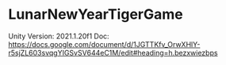 # LunarNewYearTigerGame
Unity Version: 2021.1.20f1
Doc: https://docs.google.com/document/d/1JGTTKfv_OrwXHlY-r5sjZL603svqgYIGSvSV644eC1M/edit#heading=h.bezxwiezbps 
